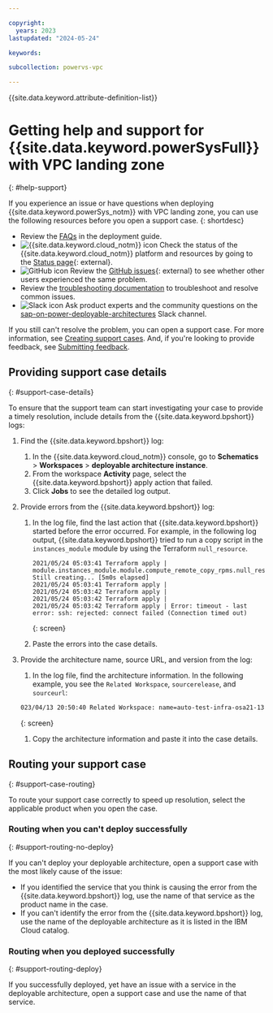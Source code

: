 ```yaml
---

copyright:
  years: 2023
lastupdated: "2024-05-24"

keywords:

subcollection: powervs-vpc

---
```


{{site.data.keyword.attribute-definition-list}}

# Getting help and support for {{site.data.keyword.powerSysFull}} with VPC landing zone
{: #help-support}

If you experience an issue or have questions when deploying {{site.data.keyword.powerSys_notm}} with VPC landing zone, you can use the following resources before you open a support case.
{: shortdesc}

- Review the [FAQs](/docs/powervs-vpc?topic=powervs-vpc-automation-faqs) in the deployment guide.
- ![{{site.data.keyword.cloud_notm}} icon](../icons/ibm-cloud-16.svg "IBM Cloud icon") Check the status of the {{site.data.keyword.cloud_notm}} platform and resources by going to the [Status page](https://cloud.ibm.com/status){: external}.
- ![GitHub icon](../icons/logo-github-16.svg "GitHub icon") Review the [GitHub issues](https://github.com/terraform-ibm-modules/terraform-ibm-powervs-infrastructure/issues){: external} to see whether other users experienced the same problem.
- Review the [troubleshooting documentation](/docs/powervs-vpc?topic=powervs-vpc-troubleshoot-deploy) to troubleshoot and resolve common issues.
- ![Slack icon](../icons/logo-slack-16.svg "Slack icon") Ask product experts and the community questions on the [sap-on-power-deployable-architectures](https://ibm-cloudplatform.slack.com/archives/C04RJB1UX53) Slack channel.

If you still can't resolve the problem, you can open a support case. For more information, see [Creating support cases](/docs/get-support?topic=get-support-open-case). And, if you're looking to provide feedback, see [Submitting feedback](/docs/overview?topic=overview-feedback).

## Providing support case details
{: #support-case-details}

To ensure that the support team can start investigating your case to provide a timely resolution, include details from the {{site.data.keyword.bpshort}} logs:

1.  Find the {{site.data.keyword.bpshort}} log:
    1.  In the {{site.data.keyword.cloud_notm}} console, go to **Schematics** > **Workspaces** > **deployable architecture instance**.
    1.  From the workspace **Activity** page, select the {{site.data.keyword.bpshort}} apply action that failed.
    1.  Click **Jobs** to see the detailed log output.
1.  Provide errors from the {{site.data.keyword.bpshort}} log:
    1.  In the log file, find the last action that {{site.data.keyword.bpshort}} started before the error occurred. For example, in the following log output, {{site.data.keyword.bpshort}} tried to run a copy script in the `instances_module` module by using the Terraform `null_resource`.

        ```text
        2021/05/24 05:03:41 Terraform apply | module.instances_module.module.compute_remote_copy_rpms.null_resource.remote_copy[0]: Still creating... [5m0s elapsed]
        2021/05/24 05:03:41 Terraform apply |
        2021/05/24 05:03:42 Terraform apply |
        2021/05/24 05:03:42 Terraform apply |
        2021/05/24 05:03:42 Terraform apply | Error: timeout - last error: ssh: rejected: connect failed (Connection timed out)
        ```
        {: screen}

    1.  Paste the errors into the case details.

1.  Provide the architecture name, source URL, and version from the log:

    1.  In the log file, find the architecture information. In the following example, you see the `Related Workspace`, `sourcerelease`, and `sourceurl`:

      ```sh
      023/04/13 20:50:40 Related Workspace: name=auto-test-infra-osa21-13-04-2023, sourcerelease=(not specified), sourceurl=https://github.com/terraform-ibm-modules/terraform-ibm-powervs-infrastructure/archive/v4.2.0.tar.gz, folder=terraform-ibm-powervs-infrastructure-4.2.0/examples/ibm-catalog/deployable-architectures/full-stack
      ```
      {: screen}

    1.  Copy the architecture information and paste it into the case details.

## Routing your support case
{: #support-case-routing}

To route your support case correctly to speed up resolution, select the applicable product when you open the case.

### Routing when you can't deploy successfully
{: #support-routing-no-deploy}

If you can't deploy your deployable architecture, open a support case with the most likely cause of the issue:

- If you identified the service that you think is causing the error from the {{site.data.keyword.bpshort}} log, use the name of that service as the product name in the case.
- If you can't identify the error from the {{site.data.keyword.bpshort}} log, use the name of the deployable architecture as it is listed in the IBM Cloud catalog.

### Routing when you deployed successfully
{: #support-routing-deploy}

If you successfully deployed, yet have an issue with a service in the deployable architecture, open a support case and use the name of that service.

